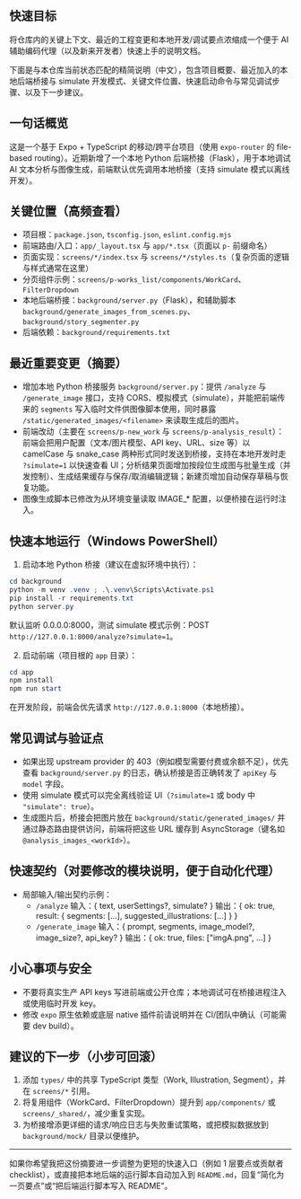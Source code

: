 ## 快速目标
将仓库内的关键上下文、最近的工程变更和本地开发/调试要点浓缩成一个便于 AI 辅助编码代理（以及新来开发者）快速上手的说明文档。

下面是与本仓库当前状态匹配的精简说明（中文），包含项目概要、最近加入的本地后端桥接与 simulate 开发模式、关键文件位置、快速启动命令与常见调试步骤、以及下一步建议。

## 一句话概览
这是一个基于 Expo + TypeScript 的移动/跨平台项目（使用 `expo-router` 的 file-based routing）。近期新增了一个本地 Python 后端桥接（Flask），用于本地调试 AI 文本分析与图像生成，前端默认优先调用本地桥接（支持 simulate 模式以离线开发）。

## 关键位置（高频查看）
- 项目根：`package.json`, `tsconfig.json`, `eslint.config.mjs`
- 前端路由/入口：`app/_layout.tsx` 与 `app/*.tsx`（页面以 `p-` 前缀命名）
- 页面实现：`screens/*/index.tsx` 与 `screens/*/styles.ts`（复杂页面的逻辑与样式通常在这里）
- 分页组件示例：`screens/p-works_list/components/WorkCard`、`FilterDropdown`
- 本地后端桥接：`background/server.py`（Flask），和辅助脚本 `background/generate_images_from_scenes.py`、`background/story_segmenter.py`
- 后端依赖：`background/requirements.txt`

## 最近重要变更（摘要）
- 增加本地 Python 桥接服务 `background/server.py`：提供 `/analyze` 与 `/generate_image` 接口，支持 CORS、模拟模式（simulate），并能把前端传来的 `segments` 写入临时文件供图像脚本使用，同时暴露 `/static/generated_images/<filename>` 来读取生成后的图片。
- 前端改动（主要在 `screens/p-new_work` 与 `screens/p-analysis_result`）：前端会把用户配置（文本/图片模型、API key、URL、size 等）以 camelCase 与 snake_case 两种形式同时发送到桥接，支持在本地开发时走 `?simulate=1` 以快速查看 UI；分析结果页面增加按段位生成图与批量生成（并发控制）、生成结果缓存与保存/取消编辑逻辑；新建页增加自动保存草稿与恢复功能。
- 图像生成脚本已修改为从环境变量读取 IMAGE_* 配置，以便桥接在运行时注入。

## 快速本地运行（Windows PowerShell）
1) 启动本地 Python 桥接（建议在虚拟环境中执行）：
```powershell
cd background
python -m venv .venv ; .\.venv\Scripts\Activate.ps1
pip install -r requirements.txt
python server.py
```
默认监听 0.0.0.0:8000，测试 simulate 模式示例：POST `http://127.0.0.1:8000/analyze?simulate=1`。

2) 启动前端（项目根的 `app` 目录）：
```powershell
cd app
npm install
npm run start
```
在开发阶段，前端会优先请求 `http://127.0.0.1:8000`（本地桥接）。

## 常见调试与验证点
- 如果出现 upstream provider 的 403（例如模型需要付费或余额不足），优先查看 `background/server.py` 的日志，确认桥接是否正确转发了 `apiKey` 与 `model` 字段。
- 使用 simulate 模式可以完全离线验证 UI（`?simulate=1` 或 body 中 `"simulate": true`）。
- 生成图片后，桥接会把图片放在 `background/static/generated_images/` 并通过静态路由提供访问，前端将把这些 URL 缓存到 AsyncStorage（键名如 `@analysis_images_<workId>`）。

## 快速契约（对要修改的模块说明，便于自动化代理）
- 局部输入/输出契约示例：
  - `/analyze` 输入：{ text, userSettings?, simulate? } 输出：{ ok: true, result: { segments: [...], suggested_illustrations: [...] } }
  - `/generate_image` 输入：{ prompt, segments, image_model?, image_size?, api_key? } 输出：{ ok: true, files: ["imgA.png", ...] }

## 小心事项与安全
- 不要将真实生产 API keys 写进前端或公开仓库；本地调试可在桥接进程注入或使用临时开发 key。
- 修改 `expo` 原生依赖或底层 native 插件前请说明并在 CI/团队中确认（可能需要 dev build）。

## 建议的下一步（小步可回滚）
1. 添加 `types/` 中的共享 TypeScript 类型（Work, Illustration, Segment），并在 `screens/*` 引用。
2. 将复用组件（WorkCard、FilterDropdown）提升到 `app/components/` 或 `screens/_shared/`，减少重复实现。
3. 为桥接增添更详细的请求/响应日志与失败重试策略，或把模拟数据放到 `background/mock/` 目录以便维护。

---
如果你希望我把这份摘要进一步调整为更短的快速入口（例如 1 层要点或贡献者 checklist），或直接把本地后端的运行脚本自动加入到 `README.md`，回复“简化为一页要点”或“把后端运行脚本写入 README”。
